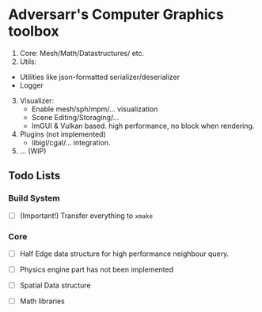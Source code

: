 # Adversarr's Computer Graphics toolbox

1. Core: Mesh/Math/Datastructures/ etc.
2. Utils: 
  - Utilities like json-formatted serializer/deserializer
  - Logger
3. Visualizer:
   - Enable mesh/sph/mpm/... visualization
   - Scene Editing/Storaging/...
   - ImGUI & Vulkan based. high performance, no block when rendering.
4. Plugins (not implemented)
   - libigl/cgal/... integration.
5. ... (WIP)


## Todo Lists

### Build System

- [ ] (Important!) Transfer everything to `xmake`

### Core

- [ ] Half Edge data structure for high performance neighbour query.
- [ ] Physics engine part has not been implemented
- [ ] Spatial Data structure
- [ ] Math libraries

